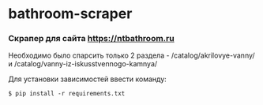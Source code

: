 # bathroom-scraper
### Скрапер для сайта https://ntbathroom.ru
Необходимо было спарсить только 2 раздела - /catalog/akrilovye-vanny/  и /catalog/vanny-iz-iskusstvennogo-kamnya/

Для установки зависимостей ввести команду: 
```
$ pip install -r requirements.txt
```
